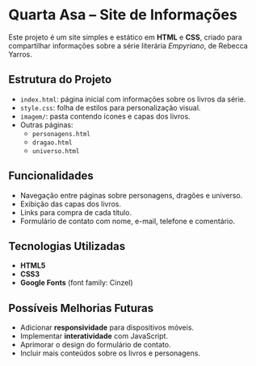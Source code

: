 # Quarta Asa – Site de Informações

Este projeto é um site simples e estático em **HTML** e **CSS**, criado para compartilhar informações sobre a série literária *Empyriano*, de Rebecca Yarros.

##  Estrutura do Projeto

- `index.html`: página inicial com informações sobre os livros da série.  
- `style.css`: folha de estilos para personalização visual.  
- `imagem/`: pasta contendo ícones e capas dos livros.  
- Outras páginas:
  - `personagens.html`
  - `dragao.html`
  - `universo.html`

## Funcionalidades

- Navegação entre páginas sobre personagens, dragões e universo.  
- Exibição das capas dos livros.  
- Links para compra de cada título.  
- Formulário de contato com nome, e-mail, telefone e comentário.

## Tecnologias Utilizadas

- **HTML5**  
- **CSS3**  
- **Google Fonts** (font family: Cinzel)

## Possíveis Melhorias Futuras

- Adicionar **responsividade** para dispositivos móveis.  
- Implementar **interatividade** com JavaScript.  
- Aprimorar o design do formulário de contato.  
- Incluir mais conteúdos sobre os livros e personagens.
